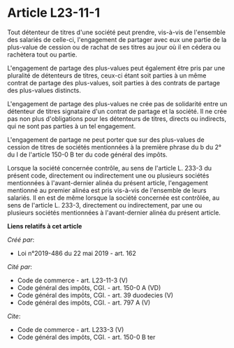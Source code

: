 # Article L23-11-1

Tout détenteur de titres d'une société peut prendre, vis-à-vis de l'ensemble des salariés de celle-ci, l'engagement de
partager avec eux une partie de la plus-value de cession ou de rachat de ses titres au jour où il en cédera ou rachètera tout
ou partie. 

L'engagement de partage des plus-values peut également être pris par une pluralité de détenteurs de titres, ceux-ci étant
soit parties à un même contrat de partage des plus-values, soit parties à des contrats de partage des plus-values distincts. 

L'engagement de partage des plus-values ne crée pas de solidarité entre un détenteur de titres signataire d'un contrat de
partage et la société. Il ne crée pas non plus d'obligations pour les détenteurs de titres, directs ou indirects, qui ne sont
pas parties à un tel engagement. 

L'engagement de partage ne peut porter que sur des plus-values de cession de titres de sociétés mentionnées à la première
phrase du b du 2° du I de l'article 150-0 B ter du code général des impôts. 

Lorsque la société concernée contrôle, au sens de l'article L. 233-3 du présent code, directement ou indirectement une ou
plusieurs sociétés mentionnées à l'avant-dernier alinéa du présent article, l'engagement mentionné au premier alinéa est pris
vis-à-vis de l'ensemble de leurs salariés. Il en est de même lorsque la société concernée est contrôlée, au sens de l'article
L. 233-3, directement ou indirectement, par une ou plusieurs sociétés mentionnées à l'avant-dernier alinéa du présent
article.

**Liens relatifs à cet article**

_Créé par_:

  - Loi n°2019-486 du 22 mai 2019 - art. 162

_Cité par_:

  - Code de commerce - art. L23-11-3 (V)
  - Code général des impôts, CGI. - art. 150-0 A (VD)
  - Code général des impôts, CGI. - art. 39 duodecies (V)
  - Code général des impôts, CGI. - art. 797 A (V)

_Cite_:

  - Code de commerce - art. L233-3 (V)
  - Code général des impôts, CGI. - art. 150-0 B ter
